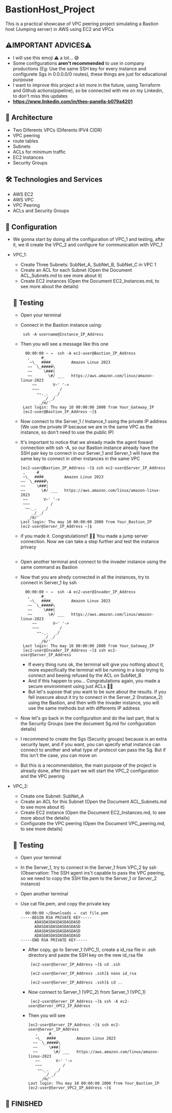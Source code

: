 # BastionHost_Project
This is a practical showcase of VPC peering project simulating a Bastion host (Jumping server) in AWS using EC2 and VPCs

## ⚠️IMPORTANT ADVICES⚠️
- I will use this emoji ⚠️ a lot... 😅
- Some configurations **aren't recommended** to use in company productions (Eg: Use the same SSH key for every instance and configurete Sgs in 0.0.0.0/0 routes), these things are just for educational purpouse
- I want to improve this project a lot more in the future, using Terraform and Github actions(pipeline), so be connected with me on my Linkedin, to don't miss this updates
- **https://www.linkedin.com/in/theo-panella-b079a4201**


## 📐 Architecture ##
- Two Diferents VPCs (Diferents IPV4 CIDR)
- VPC peering
- route tables
- Subnets
- ACLs for minimum traffic 
- EC2 Instances 
- Security Groups


## 🛠️ Technologies and Services ##
- AWS EC2
- AWS VPC
- VPC Peering
- ACLs and Security Groups

## 🔧 Configuration ##
- We gonna start by doing all the configuration of VPC_1 and testing, after it, we ill create the VPC_2 and configure for communication with VPC_1
- VPC_1:
  - Create Three Subnets: SubNet_A, SubNet_B, SubNet_C in VPC 1
  - Create an ACL for each Subnet (Open the Document ACL_Subnets.md to see more about it)
  - Create EC2 instances (Open the Document EC2_Instances.md, to see more about the details)

  ## 📝 Testing ##
  - Open your terminal
  - Connect in the Bastion instance using:
    
         ssh -A username@Instance_IP_Address

  - Then you will see a message like this one
    
          00:00:00 ~ →  ssh -A ec2-user@Bastion_IP_Address
           ,     #_
            ~\_  ####_        Amazon Linux 2023
           ~~  \_#####\
           ~~     \###|
           ~~       \#/ ___   https://aws.amazon.com/linux/amazon-linux-2023
             ~~       V~' '->
             ~~~         /
               ~~._.   _/
                  _/ _/
                _/m/'
         Last login: Thu may 10 00:00:00 2000 from Your_Gateway_IP
         [ec2-user@Bastion_IP_Address ~]$


  - Now connect to the Server_1 / Instance_1 using the private IP address (We use the private IP because we are in the same VPC as the instance, so don't need to use the public IP)
  - It's important to notice that we already made the agent foward connection with ssh -A, so our Bastion instance already have the SSH pair key to connect in our Server_1 and Server_1 will have the same key to connect in other instances in the same VPC
    
        [ec2-user@Bastion_IP_Address ~]$ ssh ec2-user@Server_IP_Address
         ,     #_
         ~\_  ####_        Amazon Linux 2023
        ~~  \_#####\
        ~~     \###|
        ~~       \#/ ___   https://aws.amazon.com/linux/amazon-linux-2023
         ~~       V~' '->
         ~~~         /
          ~~._.   _/
             _/ _/
           _/m/'
        Last login: Thu may 10 00:00:00 2000 from Your_Bastion_IP
        [ec2-user@Server_IP_Address ~]$

  - if you made it. Congratulations!! 🎉🎉
    You made a jump server connection. Now we can take a step further and test the instance privacy

    ##
    
  - Open another terminal and connect to the invader instance using the same command as Bastion
  - Now that you are alredy connected in all the instances, try to connect in Server_1 by ssh

          00:00:00 ~ →  ssh -A ec2-user@Invader_IP_Address
           ,     #_
            ~\_  ####_        Amazon Linux 2023
           ~~  \_#####\
           ~~     \###|
           ~~       \#/ ___   https://aws.amazon.com/linux/amazon-linux-2023
             ~~       V~' '->
             ~~~         /
               ~~._.   _/
                  _/ _/
                _/m/'
         Last login: Thu may 10 00:00:00 2000 from Your_Gateway_IP
         [ec2-user@Invader_IP_Address ~]$ ssh ec2-user@Server_IP_Address
 
    - If every thing runs ok, the terminal will give you nothing about it, more especifically the terminal will be running in a loop trying to connect and beeing refused by the ACL on SubNet_B
    - And if this happen to you... Congratulations again, you made a secure enviromment using just ACLs 🎉🎉
    - But let's supose that you want to be sure about the results. If you fell insecure about it try to connect in the Server_2 (Instance_2) using the Bastion, and then with the Invader instance, you will use the same methods but with differents IP address
    
  - Now let's go back in the configuration and do the last part, that is the Security Groups (see the document Sg.md for configuration details)
  - I recommend to create the Sgs (Security groups) because is an extra security layer, and if you want, you can specify what instance can connect to another and what type of protocol can pass the Sg. But if this isn't the case, you can move on
  - But this is a recommendation, the main purpose of the project is already done, after this part we will start the VPC_2 configuration and the VPC peering

- VPC_2:
  - Create one Subnet: SubNet_A
  - Create an ACL for this Subnet (Open the Document ACL_Subnets.md to see more about it)
  - Create EC2 instance (Open the Document EC2_Instances.md, to see more about the details)
  - Configurate the VPC peering (Open the Document VPC_peering.md, to see more details)
 
  ## 📝 Testing ##
  - Open your terminal
  - In the Server_1, try to connect in the Server_1 from VPC_2 by ssh (Observation: The SSH agent ins't capable to pass the VPC peering, so we need to copy the SSH file.pem to the Server_1 or Server_2 instance)
  - Open another terminal
  - Use cat file.pem, and copy the private key

          00:00:00 ~/Downloads →  cat file.pem 
        -----BEGIN RSA PRIVATE KEY-----
              ADASDASDASDASDASDASD
              ADASDASDASDASDASDASD
              ADASDASDASDASDASDASD
              ADASDASDASDASDASDASD
        -----END RSA PRIVATE KEY-----

    - After copy, go to Server_1 (VPC_1), create a id_rsa file in .ssh directory and paste the SSH key on the new id_rsa file

           [ec2-user@Server_IP_Address ~]$ cd .ssh
      
           [ec2-user@Server_IP_Address .ssh]$ nano id_rsa

           [ec2-user@Server_IP_Address .ssh]$ cd ..


    - Now connect to Server_1 (VPC_2) from Server_1 (VPC_1)
    
           [ec2-user@Server_IP_Address ~]$ ssh -A ec2-user@Server_VPC2_IP_Address

    - Then you will see

          [ec2-user@Server_IP_Address ~]$ ssh ec2-user@Server_IP_Address
             ,     #_
             ~\_  ####_        Amazon Linux 2023
            ~~  \_#####\
            ~~     \###|
            ~~       \#/ ___   https://aws.amazon.com/linux/amazon-linux-2023
             ~~       V~' '->
             ~~~         /
              ~~._.   _/
                 _/ _/
               _/m/'
          Last login: Thu may 10 00:00:00 2000 from Your_Bastion_IP
          [ec2-user@Server_VPC2_IP_Address ~]$
      
## 🏁 FINISHED




          
